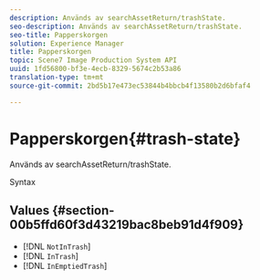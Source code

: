 ```yaml
---
description: Används av searchAssetReturn/trashState.
seo-description: Används av searchAssetReturn/trashState.
seo-title: Papperskorgen
solution: Experience Manager
title: Papperskorgen
topic: Scene7 Image Production System API
uuid: 1fd56800-bf3e-4ecb-8329-5674c2b53a86
translation-type: tm+mt
source-git-commit: 2bd5b17e473ec53844b4bbcb4f13580b2d6bfaf4

---
```



# Papperskorgen{#trash-state}

Används av searchAssetReturn/trashState.

Syntax

## Values {#section-00b5ffd60f3d43219bac8beb91d4f909}

* [!DNL `NotInTrash`]
* [!DNL `InTrash`]
* [!DNL `InEmptiedTrash`]

